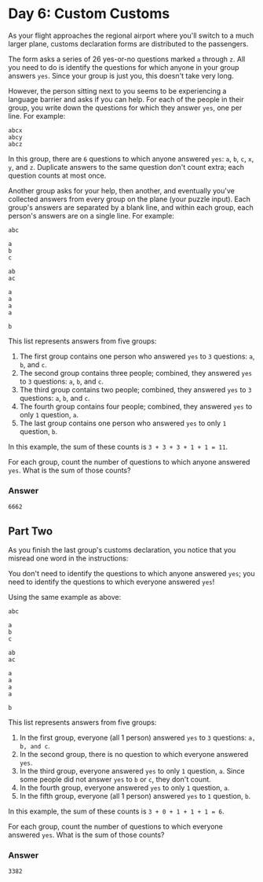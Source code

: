 # Day 6: Custom Customs

As your flight approaches the regional airport where you'll switch to a much
larger plane, customs declaration forms are distributed to the passengers.

The form asks a series of 26 yes-or-no questions marked `a` through `z`.
All you need to do is identify the questions for which anyone in your group
answers `yes`. Since your group is just you, this doesn't take very long.

However, the person sitting next to you seems to be experiencing a language
barrier and asks if you can help. For each of the people in their group,
you write down the questions for which they answer `yes`, one per line. For
example:

```
abcx
abcy
abcz
```

In this group, there are `6` questions to which anyone answered `yes`: `a`,
`b`, `c`, `x`, `y`, and `z`. Duplicate answers to the same question don't
count extra; each question counts at most once.

Another group asks for your help, then another, and eventually you've
collected answers from every group on the plane (your puzzle input). Each
group's answers are separated by a blank line, and within each group, each
person's answers are on a single line. For example:

```
abc

a
b
c

ab
ac

a
a
a
a

b
```

This list represents answers from five groups:

1. The first group contains one person who answered `yes` to `3` questions:
   `a`, `b`, and `c`.
2. The second group contains three people; combined, they answered `yes` to
   `3` questions: `a`, `b`, and `c`.
3. The third group contains two people; combined, they answered `yes` to `3`
   questions: `a`, `b`, and `c`.
4. The fourth group contains four people; combined, they answered `yes` to
   only `1` question, `a`.
5. The last group contains one person who answered `yes` to only `1`
   question, `b`.

In this example, the sum of these counts is `3 + 3 + 3 + 1 + 1 = 11`.

For each group, count the number of questions to which anyone answered `yes`.
What is the sum of those counts?

### Answer

```
6662
```

## Part Two

As you finish the last group's customs declaration, you notice that you
misread one word in the instructions:

You don't need to identify the questions to which anyone answered `yes`; you
need to identify the questions to which everyone answered `yes`!

Using the same example as above:

```
abc

a
b
c

ab
ac

a
a
a
a

b
```

This list represents answers from five groups:

1. In the first group, everyone (all 1 person) answered `yes` to `3` questions:
   `a, b, and c`.
2. In the second group, there is no question to which everyone answered `yes`.
3. In the third group, everyone answered `yes` to only `1` question, `a`.
   Since some people did not answer `yes` to `b` or `c`, they don't count.
4. In the fourth group, everyone answered `yes` to only `1` question, `a`.
5. In the fifth group, everyone (all 1 person) answered `yes` to `1`
   question, `b`.

In this example, the sum of these counts is `3 + 0 + 1 + 1 + 1 = 6`.

For each group, count the number of questions to which everyone answered
`yes`. What is the sum of those counts?

### Answer

```
3382
```
